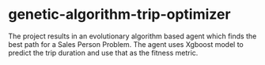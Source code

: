# genetic-algorithm-trip-optimizer
The project results in an evolutionary algorithm based agent which finds the best path for a Sales Person Problem. The agent uses Xgboost model to predict the trip duration and use that as the fitness metric.
